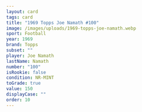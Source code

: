 ```yaml
---
layout: card
tags: card
title: "1969 Topps Joe Namath #100"
image: /images/uploads/1969-topps-joe-namath.webp
sport: Football
year: 1969
brand: Topps
subset: ""
player: Joe Namath
lastName: Namath
number: "100"
isRookie: false
condition: NR-MINT
toGrade: true
value: 150
displayCase: ""
order: 10
---
```

